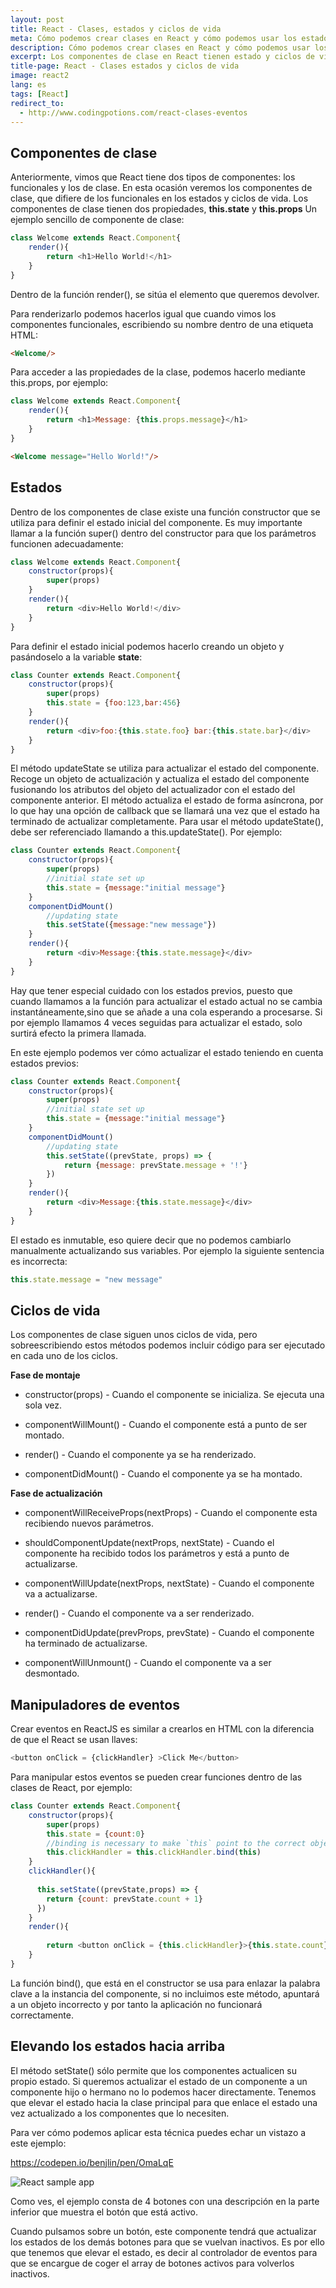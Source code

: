 ```yaml
---
layout: post
title: React - Clases, estados y ciclos de vida
meta: Cómo podemos crear clases en React y cómo podemos usar los estados y los ciclos de vida de los componentes
description: Cómo podemos crear clases en React y cómo podemos usar los estados y los ciclos de vida de los componentes  
excerpt: Los componentes de clase en React tienen estado y ciclos de vida. En esta ocasión veremos cómo actualizar el estado de los componentes y cómo modificar su ciclo de vida
title-page: React - Clases estados y ciclos de vida
image: react2
lang: es
tags: [React]
redirect_to:
  - http://www.codingpotions.com/react-clases-eventos
---
```


## Componentes de clase

Anteriormente, vimos que React tiene dos tipos de componentes: los funcionales y los de clase. En esta ocasión veremos los componentes de clase, que difiere de los funcionales en los estados y ciclos de vida. Los componentes de clase tienen dos propiedades, <b>this.state</b> y <b>this.props</b>
Un ejemplo sencillo de componente de clase:

```javascript
class Welcome extends React.Component{
    render(){
        return <h1>Hello World!</h1>
    }
}
```

Dentro de la función render(), se sitúa el elemento que queremos devolver.

Para renderizarlo podemos hacerlos igual que cuando vimos los componentes funcionales, escribiendo su nombre dentro de una etiqueta HTML: 

```html
<Welcome/>
```
Para acceder a las propiedades de la clase, podemos hacerlo mediante this.props, por ejemplo:

```javascript
class Welcome extends React.Component{
    render(){
        return <h1>Message: {this.props.message}</h1>
    }
}
```

```html
<Welcome message="Hello World!"/>
```

## Estados 

Dentro de los componentes de clase existe una función constructor que se utiliza para definir el estado inicial del componente. Es muy importante llamar a la función super() dentro del constructor para que los parámetros funcionen adecuadamente:

```javascript
class Welcome extends React.Component{
    constructor(props){
        super(props)
    }
    render(){
        return <div>Hello World!</div>
    }
}
```

Para definir el estado inicial podemos hacerlo creando un objeto y pasándoselo a la variable <b>state</b>: 

```javascript
class Counter extends React.Component{
    constructor(props){
        super(props)
        this.state = {foo:123,bar:456}
    }
    render(){
        return <div>foo:{this.state.foo} bar:{this.state.bar}</div>
    }
}
```

El método updateState se utiliza para actualizar el estado del componente. Recoge un objeto de actualización y actualiza el estado del componente fusionando  los atributos del objeto del actualizador con el estado del componente anterior. El método actualiza el estado de forma asíncrona, por lo que hay una opción de callback que se llamará una vez que el estado ha terminado de actualizar completamente. Para usar el método updateState(), debe ser referenciado llamando a this.updateState(). Por ejemplo:

```javascript
class Counter extends React.Component{
    constructor(props){
        super(props)
        //initial state set up
        this.state = {message:"initial message"}
    }
    componentDidMount()
        //updating state
        this.setState({message:"new message"})
    }
    render(){
        return <div>Message:{this.state.message}</div>
    }
}
```

Hay que tener especial cuidado con los estados previos, puesto que cuando llamamos a la función para actualizar el estado actual no se cambia instantáneamente,sino que se añade a una cola esperando a procesarse. Si por ejemplo llamamos 4 veces seguidas para actualizar el estado, solo surtirá efecto la primera llamada.

En este ejemplo podemos ver cómo actualizar el estado teniendo en cuenta estados previos:

```javascript
class Counter extends React.Component{
    constructor(props){
        super(props)
        //initial state set up
        this.state = {message:"initial message"}
    }
    componentDidMount()
        //updating state
        this.setState((prevState, props) => {
            return {message: prevState.message + '!'}
        })
    }
    render(){
        return <div>Message:{this.state.message}</div>
    }
}
```

El estado es inmutable, eso quiere decir que no podemos cambiarlo manualmente actualizando sus variables. Por ejemplo la siguiente sentencia es incorrecta:

```javascript
this.state.message = "new message"
```

## Ciclos de vida

Los componentes de clase siguen unos ciclos de vida, pero sobreescribiendo estos métodos podemos incluir código para ser ejecutado en cada uno de los ciclos.


<b>Fase de montaje</b>

- constructor(props) - Cuando el componente se inicializa. Se ejecuta una sola vez.
    
- componentWillMount() - Cuando el componente está a punto de ser montado.
    
- render() - Cuando el componente ya se ha renderizado.
    
- componentDidMount() - Cuando el componente ya se ha montado.


<b>Fase de actualización</b>

  - componentWillReceiveProps(nextProps) - Cuando el componente esta recibiendo nuevos parámetros.

  - shouldComponentUpdate(nextProps, nextState) - Cuando el componente ha recibido todos los parámetros y está a punto de actualizarse.

  - componentWillUpdate(nextProps, nextState) - Cuando el componente va a actualizarse.

  - render() - Cuando el componente va a ser renderizado.

  - componentDidUpdate(prevProps, prevState) - Cuando el componente ha terminado de actualizarse.

  - componentWillUnmount() - Cuando el componente va a ser desmontado.
    

## Manipuladores de eventos

Crear eventos en ReactJS es similar a crearlos en HTML con la diferencia de que el React se usan llaves:

```javascript
<button onClick = {clickHandler} >Click Me</button>
```

Para manipular estos eventos se pueden crear funciones dentro de las clases de React, por ejemplo:

```javascript
class Counter extends React.Component{
    constructor(props){
        super(props)
        this.state = {count:0}
        //binding is necessary to make `this` point to the correct object
        this.clickHandler = this.clickHandler.bind(this)
    }
    clickHandler(){
     
      this.setState((prevState,props) => {
        return {count: prevState.count + 1}
      })
    }
    render(){
 
        return <button onClick = {this.clickHandler}>{this.state.count}</button>
    }
}
```

La función bind(), que está en el constructor se usa para enlazar la palabra clave a la instancia del componente, si no incluimos este método, apuntará a un objeto incorrecto y por tanto la aplicación no funcionará correctamente.


## Elevando los estados hacia arriba

El método setState() sólo permite que los componentes actualicen su propio estado. Si queremos actualizar el estado de un componente a un componente hijo o hermano no lo podemos hacer directamente. Tenemos que elevar el estado hacia la clase principal para que enlace el estado una vez actualizado a los componentes que lo necesiten.

Para ver cómo podemos aplicar esta técnica puedes echar un vistazo a este ejemplo:

<a href="https://codepen.io/benjlin/pen/OmaLqE">https://codepen.io/benjlin/pen/OmaLqE<a>

<img src="https://i.imgur.com/qIiyFAb.png" class="responsive-img" alt="React sample app"> 

Como ves, el ejemplo consta de 4 botones con una descripción en la parte inferior que muestra el botón que está activo.

Cuando pulsamos sobre un botón, este componente tendrá que actualizar los estados de los demás botones para que se vuelvan inactivos. Es por ello que tenemos que elevar el estado, es decir al controlador de eventos para que se encargue de coger el array de botones activos para volverlos inactivos. 




    

